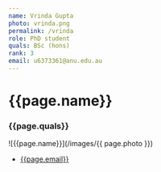 ```yaml
---
name: Vrinda Gupta
photo: vrinda.png
permalink: /vrinda
role: PhD student
quals: BSc (hons)
rank: 3
email: u6373361@anu.edu.au
---
```

# {{page.name}} 
### {{page.quals}}


![{{page.name}}](/images/{{ page.photo }})

* [{{page.email}}](mailto:{{page.name}})
